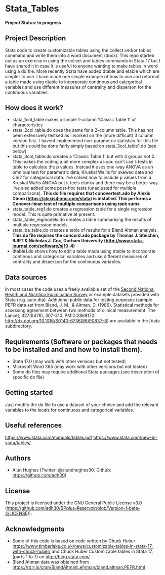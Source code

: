# Stata_Tables
#### Project Status: In progress
## Project Description
Stata code to create customizable tables using the collect and/or tables command and write them into a word document (docx). This repo started out as an exercise in using the collect and tables commands in Stata 17 but I have shared it in case it is useful to anyone wanting to make tables in word using a do file.
More recently Stata have added dtable and etable which are simpler to use. I have made one simple example of how to use and reformat a table made using dtable to incorporate continous and categorical variables and use different measures of centrality and disperson for the continuous variables. 
## How does it work?
* stata_1col_table makes a simple 1-column 'Classic Table 1' of characteristics
* stata_2col_table.do does the same for a 2-column table. This has not been extensively testsed as I worked on the (more difficult) 3 column version first. I havent implemented non-parametric statistics for this file but this could be done fairly simply based on stata_3col_table1.do (see below)
* stata_3col_table.do creates a 'Classic Table 1' but with 3 groups not 2. This makes the coding a bit more complex as you can't use t-tests in table to calculate the p values. Instead it uses one-way ANOVA as an omnibus test for parametric data, Kruskal Wallis for skewed data and Chi2 for categorical data. I've solved how to include p values from a Kruskal Wallis ANOVA but it feels clunky and there may be a better way. I've also added some post-hoc tests (unadjusted for multiple comparisons). **This do file requires that conovertest.ado by Alexis Dinno (https://alexisdinno.com/stata) is installed. This performs a Conover-Iman test of multiple comparisons using rank sums**
* stata_table_reg1.do creates a regression table for a single regression model. This is quite primative at present.
* stata_table_regmodels.do creates a table summarising the results of multiple regression models.
* stata_ba_table.do creates a table of results for a Bland Altman analysis. **This do file requires the concord.ado package by Thomas J. Steichen, RJRT & Nicholas J. Cox, Durham University (http://www.stata-journal.com/software/sj10-4)**
* dtable1.do shows how to edit a table made using dtable to incorporate continous and categorical variables and use different measures of centrality and disperson for the continuous variables. 

## Data sources
In most cases the code uses a freely available set of the [Second National Health and Nutrition Examination Survey](https://www.stata-press.com/data/r17/nhanes2l) or example datasets provided with Stata (e.g. auto.dta). 
Additional public data for testing purposes (sample PEFR data set from Bland, J. M., & Altman, D. (1986). Statistical methods for assessing agreement between two methods of clinical measurement. The Lancet, 327(8476), 307-310. PMID:2868172. http://dx.doi.org/10.1016/S0140-6736(86)90837-8) are available in the /data subdirectory. 

## Requirements (Software or packages that needs to be installed and and how to install them).
* Stata 17.0 (may work with other versions but not tested)
* Microsoft Word 365 (may work with other versions but not tested)
* Some do files may require additional Stata packages (see description of specific do file)

## Getting started
Just modify the do file to use a dataset of your choice and add the relevant variables to the locals for continuous and categorical variables. 

## Useful references
https://www.stata.com/manuals/tables.pdf
https://www.stata.com/new-in-stata/tables/

## Authors
* Alun Hughes (Twitter: @alundhughes30; Github: https://github.com/adh30)

## License
This project is licensed under the GNU General Public License v3.0 (https://github.com/adh30/BPplus-Reservoir/blob/Version-1-beta-4/LICENSE)).

## Acknowledgments
* Some of this code is based on code written by Chuck Huber https://www.timberlake.co.uk/news/customizable-tables-in-stata-17-with-chuck-huber/ and Chuck Huber Customizable tables in Stata 17, (parts 1 to 7) on http://blog.stata.com/
* Bland Altman data was obtained from https://rdrr.io/cran/BlandAltmanLeh/man/bland.altman.PEFR.html 
